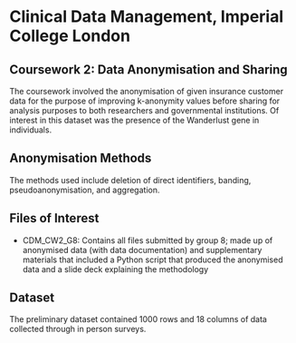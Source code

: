 # Clinical Data Management, Imperial College London
## Coursework 2: Data Anonymisation and Sharing

The coursework involved the anonymisation of given insurance customer data for the purpose of improving k-anonymity values before sharing for analysis purposes to both researchers and governmental institutions. Of interest in this dataset was the presence of the Wanderlust gene in individuals.

## Anonymisation Methods
The methods used include deletion of direct identifiers, banding, pseudoanonymisation, and aggregation. 

## Files of Interest
* CDM_CW2_G8: Contains all files submitted by group 8; made up of anonymised data (with data documentation) and supplementary materials that included a Python script that produced the anonymised data and a slide deck explaining the methodology

## Dataset
The preliminary dataset contained 1000 rows and 18 columns of data collected through in person surveys.